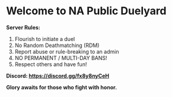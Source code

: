 # **Welcome to NA Public Duelyard**

**Server Rules:**
1. Flourish to initiate a duel
2. No Random Deathmatching (RDM)
3. Report abuse or rule-breaking to an admin
4. NO PERMANENT / MULTI-DAY BANS!
5. Respect others and have fun!

**Discord: https://discord.gg/fx8y8nyCeH**

**Glory awaits for those who fight with honor.**
